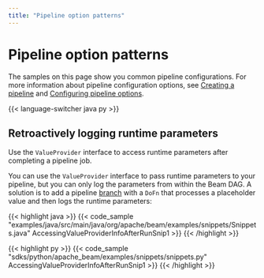 ```yaml
---
title: "Pipeline option patterns"
---
```

<!--
Licensed under the Apache License, Version 2.0 (the "License");
you may not use this file except in compliance with the License.
You may obtain a copy of the License at

http://www.apache.org/licenses/LICENSE-2.0

Unless required by applicable law or agreed to in writing, software
distributed under the License is distributed on an "AS IS" BASIS,
WITHOUT WARRANTIES OR CONDITIONS OF ANY KIND, either express or implied.
See the License for the specific language governing permissions and
limitations under the License.
-->

# Pipeline option patterns

The samples on this page show you common pipeline configurations. For more information about pipeline configuration options, see [Creating a pipeline](/documentation/programming-guide/#creating-a-pipeline) and [Configuring pipeline options](/documentation/programming-guide/#configuring-pipeline-options).

{{< language-switcher java py >}}

## Retroactively logging runtime parameters

Use the `ValueProvider` interface to access runtime parameters after completing a pipeline job.

You can use the `ValueProvider` interface to pass runtime parameters to your pipeline, but you can only log the parameters from within the Beam DAG. A solution is to add a pipeline [branch](/documentation/programming-guide/#applying-transforms) with a `DoFn` that processes a placeholder value and then logs the runtime parameters:

{{< highlight java >}}
{{< code_sample "examples/java/src/main/java/org/apache/beam/examples/snippets/Snippets.java" AccessingValueProviderInfoAfterRunSnip1 >}}
{{< /highlight >}}

{{< highlight py >}}
{{< code_sample "sdks/python/apache_beam/examples/snippets/snippets.py" AccessingValueProviderInfoAfterRunSnip1 >}}
{{< /highlight >}}

